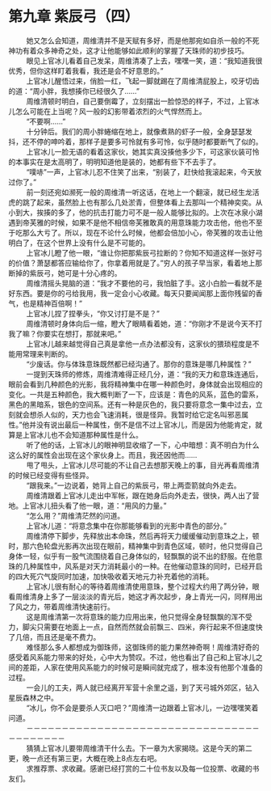 <h1>第九章 紫辰弓（四）</h1>
<div id="content">&nbsp&nbsp&nbsp&nbsp&nbsp&nbsp&nbsp&nbsp
 她又怎么会知道，周维清并不是天赋有多好，而是他那宛如自杀一般的不死神功有着众多神奇之处，这才让他能够如此顺利的掌握了天珠师的初步技巧。
 <br/>&nbsp&nbsp&nbsp&nbsp&nbsp&nbsp&nbsp&nbsp
 眼见上官冰儿看着自己发呆，周维清凑了上去，嘿嘿一笑，道：“我知道我很优秀，但你这样盯着我看，我还是会不好意思的。”
 <br/>&nbsp&nbsp&nbsp&nbsp&nbsp&nbsp&nbsp&nbsp
 上官冰儿醒悟过来，俏脸一红，飞起一脚就踢在了周维清屁股上，咬牙切齿的道：“周小胖，我想揍你已经很久了……”
 <br/>&nbsp&nbsp&nbsp&nbsp&nbsp&nbsp&nbsp&nbsp
 周维清顿时明白，自己要倒霉了，立刻摆出一脸惊恐的样子，不过，上官冰儿怎么可能在上当呢？风一般的幻影带着浓烈的火气悍然而上。
 <br/>&nbsp&nbsp&nbsp&nbsp&nbsp&nbsp&nbsp&nbsp
 “不要啊……”
 <br/>&nbsp&nbsp&nbsp&nbsp&nbsp&nbsp&nbsp&nbsp
 十分钟后。我们的周小胖蜷缩在地上，就像煮熟的虾子一般，全身瑟瑟发抖，还不停的呻吟着，那样子是要多可怜就有多可怜，似乎随时都要断气了似的。
 <br/>&nbsp&nbsp&nbsp&nbsp&nbsp&nbsp&nbsp&nbsp
 上官冰儿一脸无语的看着这家伙，她其实真没揍他多少下，可这家伙装可怜的本事实在是太高明了，明明知道他是装的，她都有些下不去手了。
 <br/>&nbsp&nbsp&nbsp&nbsp&nbsp&nbsp&nbsp&nbsp
 “噗哧”一声，上官冰儿忍不住笑了出来，“别装了，赶快给我滚起来，今天放过你了。”
 <br/>&nbsp&nbsp&nbsp&nbsp&nbsp&nbsp&nbsp&nbsp
 前一刻还宛如濒死一般的周维清一听这话，在地上一个翻滚，就已经生龙活虎的跳了起来，虽然脸上也有那么几处淤青，但整体看上去那叫一个精神奕奕。从小到大，挨揍的多了，他的抗击打能力可不是一般人能够比拟的。上次在冰泉小湖遇到帝芙雅的时候，如果不是他不相信帝芙雅敢真的用意珠能力攻击他，他也不至于吃那么大亏了。所以，现在不论什么时候，他都会倍加小心，帝芙雅的攻击让他明白了，在这个世界上没有什么是不可能的。
 <br/>&nbsp&nbsp&nbsp&nbsp&nbsp&nbsp&nbsp&nbsp
 上官冰儿瞪了他一眼，“谁让你把那紫辰弓拉断的？你知不知道这样一张好弓的价值？萧瑟都答应输给你了，你拿着用就是了。”穷人的孩子早当家，看着地上那断掉的紫辰弓，她可是十分心疼的。
 <br/>&nbsp&nbsp&nbsp&nbsp&nbsp&nbsp&nbsp&nbsp
 周维清摇头晃脑的道：“我才不要他的弓，我怕脏了手。这小白脸一看就不是好东西。要是你的弓给我用，我一定会小心收藏。每天只要闻闻那上面你残留的香气，也是精神百倍啊！”
 <br/>&nbsp&nbsp&nbsp&nbsp&nbsp&nbsp&nbsp&nbsp
 上官冰儿捏了捏拳头，“你又讨打是不是？”
 <br/>&nbsp&nbsp&nbsp&nbsp&nbsp&nbsp&nbsp&nbsp
 周维清顿时身体向后一缩，瞪大了眼睛看着她，道：“你刚才不是说今天不打我了嘛？你要实在想打，那就来吧。”
 <br/>&nbsp&nbsp&nbsp&nbsp&nbsp&nbsp&nbsp&nbsp
 上官冰儿越来越觉得自己真是拿他一点办法都没有，这家伙的猥琐程度是不能用常理来判断的。
 <br/>&nbsp&nbsp&nbsp&nbsp&nbsp&nbsp&nbsp&nbsp
 “少废话。你与体珠意珠既然都已经沟通了。那你的意珠是哪几种属性？”
 <br/>&nbsp&nbsp&nbsp&nbsp&nbsp&nbsp&nbsp&nbsp
 一提到天珠师的修炼，周维清难得正经几分，道：“我的天力和意珠连通后，眼前会看到几种颜色的光影，我将精神集中在哪一种颜色时，身体就会出现相应的变化。一共是五种颜色，我大概判断了一下，应该是：青色的风系，蓝色的雷系，黑色的黑暗系，银色的空间系。还有一种是灰色的，我只要将意念一集中过去，立刻就会想杀人似的，天力也会飞速消耗，很是怪异。我暂时给它定名叫邪恶属性。”他并没有说出最后一种属性，倒不是信不过上官冰儿，而是因为他能肯定，就算是上官冰儿也不会知道那种属性是什么。
 <br/>&nbsp&nbsp&nbsp&nbsp&nbsp&nbsp&nbsp&nbsp
 听了他的话，上官冰儿的眼神明显收缩了一下，心中暗想：真不明白为什么这么好的属性会出现在这个家伙身上。而且，我还因他而……
 <br/>&nbsp&nbsp&nbsp&nbsp&nbsp&nbsp&nbsp&nbsp
 甩了甩头，上官冰儿尽可能的不让自己去想那天晚上的事，目光再看周维清的时候已经变得有些怪异。
 <br/>&nbsp&nbsp&nbsp&nbsp&nbsp&nbsp&nbsp&nbsp
 “跟我来。”一边说着，她背上自己的紫辰弓，带上两壶箭就向外走去。
 <br/>&nbsp&nbsp&nbsp&nbsp&nbsp&nbsp&nbsp&nbsp
 周维清跟着上官冰儿走出中军帐，跟在她身后向外走去，很快，两人出了营地。上官冰儿扭头看了他一眼，道：“用风的力量。”
 <br/>&nbsp&nbsp&nbsp&nbsp&nbsp&nbsp&nbsp&nbsp
 “怎么用？”周维清茫然的问道。
 <br/>&nbsp&nbsp&nbsp&nbsp&nbsp&nbsp&nbsp&nbsp
 上官冰儿道：“将意念集中在你那能够看到的光影中青色的部分。”
 <br/>&nbsp&nbsp&nbsp&nbsp&nbsp&nbsp&nbsp&nbsp
 周维清停下脚步，先释放出本命珠，然后再将天力缓缓催动到意珠之上，顿时，那六色轮盘光影再次出现在眼前，精神集中到青色区域，顿时，他只觉得自己身体一轻，似乎有一股气流围绕着自己身体似的，轻飘飘的说不出的舒服。在他意珠的几种属性中，风系是对天力消耗最小的一种。在他催动意珠的同时，已经开启的四大死穴气旋同时加速，加快吸收着天地元力补充着他的消耗。
 <br/>&nbsp&nbsp&nbsp&nbsp&nbsp&nbsp&nbsp&nbsp
 上官冰儿很有耐心的等待着周维清使用意珠，整个过程大约用了两分钟，眼看周维清身上多了一层淡淡的青光后，她这才再次起步，身上青光一闪，同样用出了风之力，带着周维清快速前行。
 <br/>&nbsp&nbsp&nbsp&nbsp&nbsp&nbsp&nbsp&nbsp
 这是周维清第一次将意珠的能力应用出来，他只觉得全身轻飘飘的浑不受力，脚尖只需要在地面上一点，自然而然就会前飘三、四米，奔行起来不但速度快了几倍，而且还是毫不费力。
 <br/>&nbsp&nbsp&nbsp&nbsp&nbsp&nbsp&nbsp&nbsp
 难怪那么多人都想成为御珠师，这御珠师的能力果然神奇啊！周维清好奇的感受着风系能力带来的好处，心中大为赞叹。不过，他也看出了自己和上官冰儿之间的差距，人家在使用风系能力的时候可是瞬间就完成了，根本没有他那个准备的过程。
 <br/>&nbsp&nbsp&nbsp&nbsp&nbsp&nbsp&nbsp&nbsp
 一会儿的工夫，两人就已经离开军营十余里之遥，到了天弓城外郊区，钻入星辰森林之中。
 <br/>&nbsp&nbsp&nbsp&nbsp&nbsp&nbsp&nbsp&nbsp
 “冰儿，你不会是要杀人灭口吧？”周维清一边跟着上官冰儿，一边嘿嘿笑着问道。
 <br/>&nbsp&nbsp&nbsp&nbsp&nbsp&nbsp&nbsp&nbsp
 －－－－－－－－－－－－－－－－－－－－－－－－－－－－－－－－－－－－－－－－－
 <br/>&nbsp&nbsp&nbsp&nbsp&nbsp&nbsp&nbsp&nbsp
 猜猜上官冰儿要带周维清干什么去。下一章为大家揭晓。这是今天的第二更，晚一点还有第三更，大概在晚上8点左右吧。
 <br/>&nbsp&nbsp&nbsp&nbsp&nbsp&nbsp&nbsp&nbsp
 求推荐票、求收藏。感谢已经打赏的二十位书友以及每一位投票、收藏的书友们。
 <br/>&nbsp&nbsp&nbsp&nbsp&nbsp&nbsp&nbsp&nbsp
</div>
